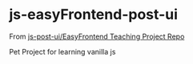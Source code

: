 # js-easyFrontend-post-ui
From [js-post-ui/EasyFrontend Teaching Project Repo](https://github.com/paulnguyen-mn/js-post-ui)

Pet Project for learning vanilla js
